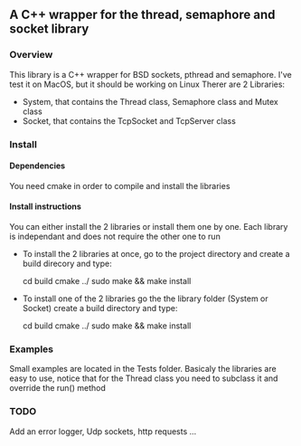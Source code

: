 ## A C++ wrapper for the thread, semaphore and socket library

### Overview 

This library is a C++ wrapper for BSD sockets, pthread and semaphore.
I've test it on MacOS, but it should be working on Linux
Therer are 2 Libraries:

- System, that contains the Thread class, Semaphore class and Mutex class
- Socket, that contains the TcpSocket and TcpServer class

### Install

#### Dependencies

You need cmake in order to compile and install the libraries

#### Install instructions

You can either install the 2 libraries or install them one by one. Each library is independant and does not require the other one to run

- To install the 2 libraries at once, go to the project directory and create a build direcory and type:
 
	cd build
  	cmake ../
  	sudo make && make install

- To install one of the 2 libraries go the the library folder (System or Socket) create a build directory and type:
	
	cd build
  	cmake ../
  	sudo make && make install

### Examples

Small examples are located in the Tests folder. Basicaly the libraries are easy to use, notice that for the Thread class you need to subclass it and override the run() method

### TODO
Add an error logger, Udp sockets, http requests ...
